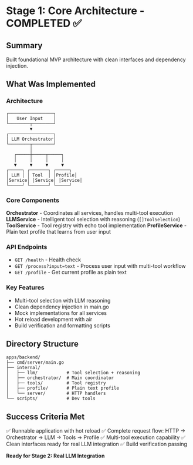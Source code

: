 # Stage 1: Core Architecture - COMPLETED ✅

## Summary

Built foundational MVP architecture with clean interfaces and dependency injection.

## What Was Implemented

### Architecture
```
┌─────────────────┐
│   User Input    │
└────────┬────────┘
         ▼
┌─────────────────┐
│ LLM Orchestrator│
└────────┬────────┘
         │
   ┌─────┼─────┬─────┐
   │     │     │     │
   ▼     ▼     ▼     ▼
┌─────┐ ┌───────┐ ┌─────┐
│ LLM │ │ Tool  │ │Profile│
│Service│ │Service│ │Service│
└─────┘ └───────┘ └─────┘
```

### Core Components

**Orchestrator** - Coordinates all services, handles multi-tool execution
**LLMService** - Intelligent tool selection with reasoning (`[]ToolSelection`)
**ToolService** - Tool registry with echo tool implementation
**ProfileService** - Plain text profile that learns from user input

### API Endpoints

- `GET /health` - Health check
- `GET /process?input=text` - Process user input with multi-tool workflow
- `GET /profile` - Get current profile as plain text

### Key Features

- Multi-tool selection with LLM reasoning
- Clean dependency injection in main.go
- Mock implementations for all services
- Hot reload development with air
- Build verification and formatting scripts

## Directory Structure

```
apps/backend/
├── cmd/server/main.go
├── internal/
│   ├── llm/           # Tool selection + reasoning
│   ├── orchestrator/  # Main coordinator
│   ├── tools/         # Tool registry
│   ├── profile/       # Plain text profile
│   └── server/        # HTTP handlers
└── scripts/           # Dev tools
```

## Success Criteria Met

✅ Runnable application with hot reload
✅ Complete request flow: HTTP → Orchestrator → LLM → Tools → Profile
✅ Multi-tool execution capability
✅ Clean interfaces ready for real LLM integration
✅ Build verification passing

**Ready for Stage 2: Real LLM Integration**